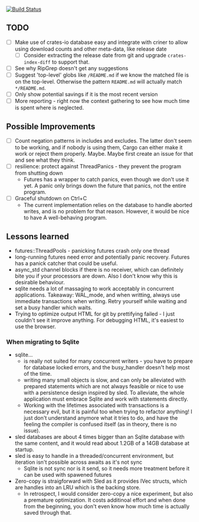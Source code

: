 [![Build Status](https://travis-ci.org/the-lean-crate/criner.svg?branch=master)](https://travis-ci.org/the-lean-crate/criner)

## TODO

* [ ] Make use of crates-io database easy and integrate with criner to allow using download counts and other meta-data, like release date
  * [ ] Consider extracting the release date from git and upgrade `crates-index-diff` to support that.
* [ ] See why RipGrep doesn't get any suggestions
* [ ] Suggest 'top-level' globs like `/README.md` if we know the matched file is on the top-level. Otherwise the pattern `README.md` will actually match `*/README.md`.
* [ ] Only show potential savings if it is the most recent version
* [ ] More reporting - right now the context gathering to see how much time is spent where is neglected.

## Possible Improvements
* [ ] Count negation patterns in includes and excludes. The latter don't seem to be working, and if nobody is using them, Cargo can either make it work or
      reject them properly. Maybe. Maybe first create an issue for that and see what they think.
* [ ] resilience: protect against ThreadPanics - they prevent the program from shutting down
   * Futures has a wrapper to catch panics, even though we don't use it yet. A panic only brings down the future that panics, not the entire program.
* [ ] Graceful shutdown on Ctrl+C
  * The current implementation relies on the database to handle aborted writes, and is no problem for that reason. However, it would be nice to have
    A well-behaving program.
    

## Lessons learned

* futures::ThreadPools - panicking futures crash only one thread
* long-running futures need error and potentially panic recovery. Futures has a panick catcher that could be useful.
* async_std channel blocks if there is no receiver, which can definitely bite you if your processors are down. Also I don't know why this is desirable behaviour.
* sqlite needs a lot of massaging to work acceptably in concurrent applications. Takeaway: WAL_mode, and when writting, always use immediate transactions
  when writing. Retry yourself while waiting and set a busy handler which waits.
* Trying to optimize output HTML for git by prettifying failed - I just couldn't see it improve anything. For debugging HTML, it's easiest to use the browser.

### When migrating to Sqlite

* sqlite…
  * is really not suited for many concurrent writers - you have to prepare for database locked errors, and the busy_handler doesn't help most of the time.
  * writing many small objects is slow, and can only be alleviated with prepared statements which are not always feasible or nice to use with a persistence
    design inspired by sled. To alleviate, the whole application must embrace Sqlite and work with statements directly.
  * Working with the lifetimes associated with transactions is a necessary evil, but it is painful too when trying to refactor anything! I just don't understand
    anymore what it tries to do, and have the feeling the compiler is confused itself (as in theory, there is no issue).
* sled databases are about 4 times bigger than an Sqlite database with the same content, and it would read about 1.2GB of a 14GB database at startup.
* sled is easy to handle in a threaded/concurrent environment, but iteration isn't possible across awaits as it's not sync
  * Sqlite is not sync nor is it send, so it needs more treatment before it can be used with spawened futures
* Zero-copy is straigforward with Sled as it provides IVec structs, which are handles into an LRU which is the backing store.
  * In retrospect, I would consider zero-copy a nice experiment, but also a premature optimization. It costs additinoal effort
    and when done from the beginning, you don't even know how much time is actually saved through that.
